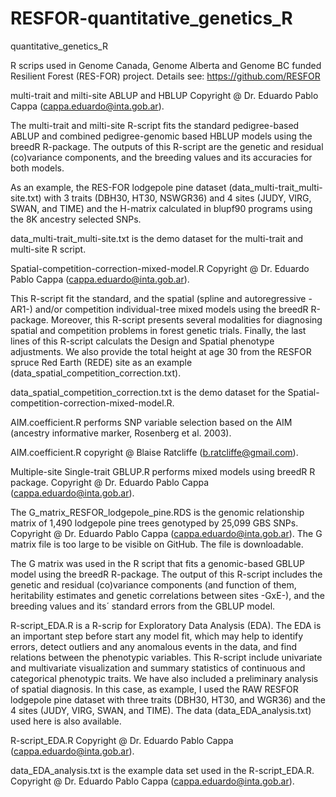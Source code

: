 # RESFOR-quantitative_genetics_R
quantitative_genetics_R

R scrips used in Genome Canada, Genome Alberta and Genome BC funded Resilient Forest (RES-FOR) project. Details see: https://github.com/RESFOR

multi-trait and milti-site ABLUP and HBLUP Copyright @ Dr. Eduardo Pablo Cappa (cappa.eduardo@inta.gob.ar).

The multi-trait and milti-site R-script fits the standard pedigree-based ABLUP and combined pedigree-genomic based HBLUP models using the breedR R-package. The outputs of this R-script are the genetic and residual (co)variance components, and the breeding values and its accuracies for both models.

As an example, the RES-FOR lodgepole pine dataset (data_multi-trait_multi-site.txt) with 3 traits (DBH30, HT30, NSWGR36) and 4 sites (JUDY, VIRG, SWAN, and TIME) and the H-matrix calculated in blupf90 programs using the 8K ancestry selected SNPs.

data_multi-trait_multi-site.txt is the demo dataset for the multi-trait and multi-site R script.

Spatial-competition-correction-mixed-model.R Copyright @ Dr. Eduardo Pablo Cappa (cappa.eduardo@inta.gob.ar).

This R-script fit the standard, and the spatial (spline and autoregressive -AR1-) and/or competition individual-tree mixed models using the breedR R-package. Moreover, this R-script presents several modalities for diagnosing spatial and competition problems in forest genetic trials. Finally, the last lines of this R-script calculats the Design and Spatial phenotype adjustments. We also provide the total height at age 30 from the RESFOR spruce Red Earth (REDE) site as an example (data_spatial_competition_correction.txt).

data_spatial_competition_correction.txt is the demo dataset for the Spatial-competition-correction-mixed-model.R.

AIM.coefficient.R performs SNP variable selection based on the AIM (ancestry informative marker, Rosenberg et al. 2003).

AIM.coefficient.R copyright @ Blaise Ratcliffe (b.ratcliffe@gmail.com).

Multiple-site Single-trait GBLUP.R performs mixed models using breedR R package. Copyright @ Dr. Eduardo Pablo Cappa (cappa.eduardo@inta.gob.ar).

The G_matrix_RESFOR_lodgepole_pine.RDS is the genomic relationship matrix of 1,490 lodgepole pine trees genotyped by 25,099 GBS SNPs. Copyright @ Dr. Eduardo Pablo Cappa (cappa.eduardo@inta.gob.ar). The G matrix file is too large to be visible on GitHub. The file is downloadable.

The G matrix was used in the R script that fits a genomic-based GBLUP model using the breedR R-package. The output of this R-script includes the genetic and residual (co)variance components (and function of them, heritability estimates and genetic correlations between sites -GxE-), and the breeding values and its´ standard errors from the GBLUP model.

R-script_EDA.R is a R-scrip for Exploratory Data Analysis (EDA). The EDA is an important step before start any model fit, which may help to identify errors, detect outliers and any anomalous events in the data, and find relations between the phenotypic variables. This R-script include univariate and multivariate visualization and summary statistics of continuous and categorical phenotypic traits. We have also included a preliminary analysis of spatial diagnosis. In this case, as example, I used the RAW RESFOR lodgepole pine dataset with three traits (DBH30, HT30, and WGR36) and the 4 sites (JUDY, VIRG, SWAN, and TIME). The data (data_EDA_analysis.txt) used here is also available.

R-script_EDA.R Copyright @ Dr. Eduardo Pablo Cappa (cappa.eduardo@inta.gob.ar).

data_EDA_analysis.txt is the example data set used in the R-script_EDA.R. Copyright @ Dr. Eduardo Pablo Cappa (cappa.eduardo@inta.gob.ar).
